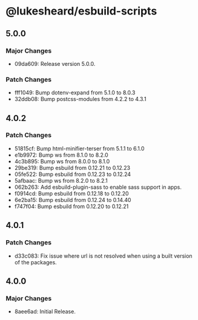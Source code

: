 # @lukesheard/esbuild-scripts

## 5.0.0

### Major Changes

- 09da609: Release version 5.0.0.

### Patch Changes

- fff1049: Bump dotenv-expand from 5.1.0 to 8.0.3
- 32ddb08: Bump postcss-modules from 4.2.2 to 4.3.1

## 4.0.2

### Patch Changes

- 51815cf: Bump html-minifier-terser from 5.1.1 to 6.1.0
- e1b9972: Bump ws from 8.1.0 to 8.2.0
- 4c3b895: Bump ws from 8.0.0 to 8.1.0
- 29be319: Bump esbuild from 0.12.21 to 0.12.23
- 05fe522: Bump esbuild from 0.12.23 to 0.12.24
- 5afbaac: Bump ws from 8.2.0 to 8.2.1
- 062b263: Add esbuild-plugin-sass to enable sass support in apps.
- f0914cd: Bump esbuild from 0.12.18 to 0.12.20
- 6e2ba15: Bump esbuild from 0.12.24 to 0.14.40
- f747f04: Bump esbuild from 0.12.20 to 0.12.21

## 4.0.1

### Patch Changes

- d33c083: Fix issue where url is not resolved when using a built version of the packages.

## 4.0.0

### Major Changes

- 8aee6ad: Initial Release.
